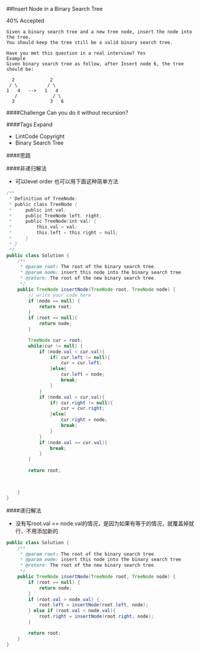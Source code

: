 ##Insert Node in a Binary Search Tree

40% Accepted


	Given a binary search tree and a new tree node, insert the node into the tree.
    You should keep the tree still be a valid binary search tree.

	Have you met this question in a real interview? Yes
	Example
	Given binary search tree as follow, after Insert node 6, the tree should be:

	  2             2
	 / \           / \
	1   4   -->   1   4
	   /             / \
	  3             3   6

####Challenge
Can you do it without recursion?

####Tags Expand
- LintCode Copyright
- Binary Search Tree

####思路


####非递归解法
- 可以level order 也可以用下面这种简单方法

```java
/**
 * Definition of TreeNode:
 * public class TreeNode {
 *     public int val;
 *     public TreeNode left, right;
 *     public TreeNode(int val) {
 *         this.val = val;
 *         this.left = this.right = null;
 *     }
 * }
 */
public class Solution {
    /**
     * @param root: The root of the binary search tree.
     * @param node: insert this node into the binary search tree
     * @return: The root of the new binary search tree.
     */
    public TreeNode insertNode(TreeNode root, TreeNode node) {
        // write your code here
        if (node == null) {
            return root;
        }
        if (root == null){
            return node;
        }

        TreeNode cur = root;
        while(cur != null) {
            if (node.val < cur.val){
                if( cur.left != null){
                    cur = cur.left;
                }else{
                    cur.left = node;
                    break;
                }
            }
            if (node.val > cur.val){
                if( cur.right != null){
                    cur = cur.right;
                }else{
                    cur.right = node;
                    break;
                }
            }
            if (node.val == cur.val){
                break;
            }
        }

        return root;



    }
}

```


####递归解法
- 没有写root.val == node.val的情况，是因为如果有等于的情况，就覆盖掉就行，不用添加新的

```java
public class Solution {
    /**
     * @param root: The root of the binary search tree.
     * @param node: insert this node into the binary search tree
     * @return: The root of the new binary search tree.
     */
    public TreeNode insertNode(TreeNode root, TreeNode node) {
        if (root == null) {
            return node;
        }
        if (root.val > node.val) {
            root.left = insertNode(root.left, node);
        } else if (root.val < node.val){
            root.right = insertNode(root.right, node);
        }

        return root;
    }
}
```
